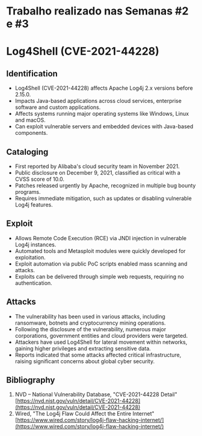 
# Trabalho realizado nas Semanas #2 e #3

# Log4Shell (CVE-2021-44228)

## Identification
- Log4Shell (CVE-2021-44228) affects Apache Log4j 2.x versions before 2.15.0.  
- Impacts Java-based applications across cloud services, enterprise software and custom applications.  
- Affects systems running major operating systems like Windows, Linux and macOS.  
- Can exploit vulnerable servers and embedded devices with Java-based components.  

## Cataloging
- First reported by Alibaba's cloud security team in November 2021.  
- Public disclosure on December 9, 2021, classified as critical with a CVSS score of 10.0.  
- Patches released urgently by Apache, recognized in multiple bug bounty programs.  
- Requires immediate mitigation, such as updates or disabling vulnerable Log4j features.  

## Exploit
- Allows Remote Code Execution (RCE) via JNDI injection in vulnerable Log4j instances.  
- Automated tools and Metasploit modules were quickly developed for exploitation.  
- Exploit automation via public PoC scripts enabled mass scanning and attacks.  
- Exploits can be delivered through simple web requests, requiring no authentication.  

## Attacks
- The vulnerability has been used in various attacks, including ransomware, botnets and cryptocurrency mining operations.
- Following the disclosure of the vulnerability, numerous major corporations, government entities and cloud providers were targeted.
- Attackers have used Log4Shell for lateral movement within networks, gaining higher privileges and extracting sensitive data.
- Reports indicated that some attacks affected critical infrastructure, raising significant concerns about global cyber security. 

## Bibliography 
1. NVD – National Vulnerability Database, "CVE-2021-44228 Detail"  
   [https://nvd.nist.gov/vuln/detail/CVE-2021-44228](https://nvd.nist.gov/vuln/detail/CVE-2021-44228)  
2. Wired, "The Log4j Flaw Could Affect the Entire Internet"  
   [https://www.wired.com/story/log4j-flaw-hacking-internet/](https://www.wired.com/story/log4j-flaw-hacking-internet/)  

